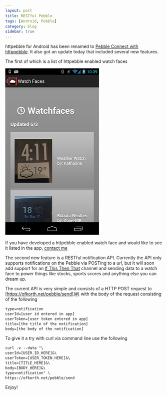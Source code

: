 ```yaml
---
layout: post
title: RESTful Pebble
tags: [Android, Pebble]
category: blog
sidebar: true
---
```

httpebble for Android has been renamed to [Pebble Connect with httppebble](https://play.google.com/store/apps/details?id=com.lukekorth.httpebble). It also got an update
today that included several new features.

The first of which is a list of httpebble enabled watch faces

![Watch face list](/media/watchface-list.png)

If you have developed a httpebble enabled watch face and would like to see it listed in the app, [contact me](mailto:blog@lukekorth.com)

The second new feature is a RESTful notification API. Currently the API only supports notifications on the Pebble via
POSTing to a url, but it will soon add support for an [If This Then That](https://ifttt.com/) 
channel and sending data to a watch face to power things like stocks, sports scores and anything else you can dream up.

The current API is very simple and consists of a HTTP POST request to [https://ofkorth.net/pebble/send](#) with the body
of the request consisting of the following

```
type=notification
userId=[user id entered in app]
userToken=[user token entered in app]
title=[the title of the notification]
body=[the body of the notification]
```

To give it a try with curl via command line use the following

```
curl -v --data "\
userId=[USER_ID_HERE]&\
userToken=[USER_TOKEN_HERE]&\
title=[TITLE_HERE]&\
body=[BODY_HERE]&\
type=notification" \
https://ofkorth.net/pebble/send
```

Enjoy!